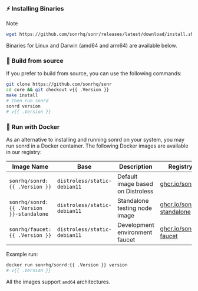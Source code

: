 ### ⚡️ Installing Binaries

> [!NOTE]
>
> ```bash
> wget https://github.com/sonrhq/sonr/releases/latest/download/install.sh
> ```

Binaries for Linux and Darwin (amd64 and arm64) are available below.

### 🔨 Build from source

If you prefer to build from source, you can use the following commands:

```bash
git clone https://github.com/sonrhq/sonr
cd core && git checkout v{{ .Version }}
make install
# Then run sonrd
sonrd version
# v{{ .Version }}
```

### 🐳 Run with Docker

As an alternative to installing and running sonrd on your system, you may run sonrd in a Docker container.
The following Docker images are available in our registry:

| Image Name                               | Base                         | Description                       | Registry Source                                                                   |
| ---------------------------------------- | ---------------------------- | --------------------------------- | --------------------------------------------------------------------------------- |
| `sonrhq/sonrd:{{ .Version }}`            | `distroless/static-debian11` | Default image based on Distroless | [ghcr.io/sonrhq/sonrd](https://ghcr.io/sonrhq/sonrd:latest)                       |
| `sonrhq/sonrd:{{ .Version }}-standalone` | `distroless/static-debian11` | Standalone testing node image     | [ghcr.io/sonrhq/sonrd-standalone](https://ghcr.io/sonrhq/sonrd:latest-standalone) |
| `sonrhq/faucet:{{ .Version }}`           | `distroless/static-debian11` | Development environment faucet    | [ghcr.io/sonr-io/sonr-faucet](https://ghcr.io/sonr-io/sonr-faucet:latest)         |

Example run:

```bash
docker run sonrhq/sonrd:{{ .Version }} version
# v{{ .Version }}
```

All the images support `amd64` architectures.
